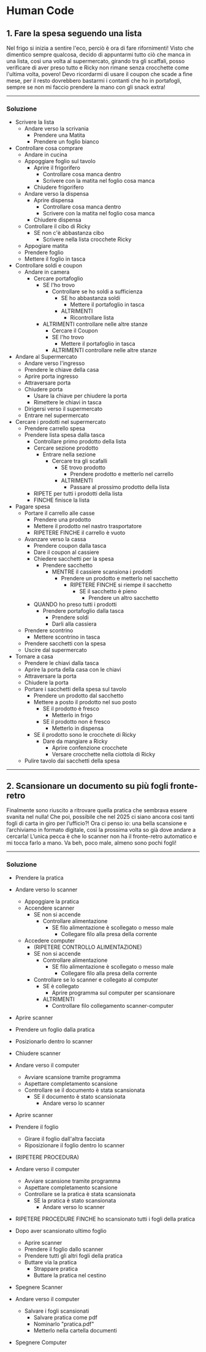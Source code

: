 # Human Code

## 1. Fare la spesa seguendo una lista

Nel frigo si inizia a sentire l'eco, perciò è ora di fare rifornimenti!
Visto che dimentico sempre qualcosa, decido di appuntarmi tutto ciò che manca in una lista, così una volta al supermercato, girando tra gli scaffali, posso verificare di aver preso tutto e Ricky non rimane senza crocchette come l'ultima volta, povero! Devo ricordarmi di usare il coupon che scade a fine mese, per il resto dovrebbero bastarmi i contanti che ho in portafogli, sempre se non mi faccio prendere la mano con gli snack extra!

---

### Soluzione

-   Scrivere la lista
    -   Andare verso la scrivania
        -   Prendere una Matita
        -   Prendere un foglio bianco
-   Controllare cosa comprare
    -   Andare in cucina
    -   Appoggiare foglio sul tavolo
        -   Aprire il frigorifero
            -   Controllare cosa manca dentro
            -   Scrivere con la matita nel foglio cosa manca
        -   Chiudere frigorifero
    -   Andare verso la dispensa
        -   Aprire dispensa
            -   Controllare cosa manca dentro
            -   Scrivere con la matita nel foglio cosa manca
        -   Chiudere dispensa
    -   Controllare il cibo di Ricky
        -   SE non c'è abbastanza cibo
            -   Scrivere nella lista crocchete Ricky
    -   Appogiare matita
    -   Prendere foglio
    -   Mettere il foglio in tasca
-   Controllare soldi e coupon
    -   Andare in camera
        -   Cercare portafoglio
            -   SE l'ho trovo
                -   Controllare se ho soldi a sufficienza
                    -   SE ho abbastanza soldi
                        -   Mettere il portafoglio in tasca
                    -   ALTRIMENTI
                        -   Ricontrollare lista
            -   ALTRIMENTI controllare nelle altre stanze
                -   Cercare il Coupon
                -   SE l'ho trovo
                    -   Mettere il portafoglio in tasca
                -   ALTRIMENTI controllare nelle altre stanze
-   Andare al Supermercato
    -   Andare verso l'ingresso
    -   Prendere le chiave della casa
    -   Aprire porta ingresso
    -   Attraversare porta
    -   Chiudere porta
        -   Usare la chiave per chiudere la porta
        -   Rimettere le chiavi in tasca
    -   Dirigersi verso il supermercato
    -   Entrare nel supermercato
-   Cercare i prodotti nel supermercato
    -   Prendere carrello spesa
    -   Prendere lista spesa dalla tasca
        -   Controllare primo prodotto della lista
        -   Cercare sezione prodotto
            -   Entrare nella sezione
                -   Cercare tra gli scafalli
                    -   SE trovo prodotto
                        -   Prendere prodotto e metterlo nel carrello
                    -   ALTRIMENTI
                        -   Passare al prossimo prodotto della lista
        -   RIPETE per tutti i prodotti della lista
        -   FINCHE finisce la lista
-   Pagare spesa
    -   Portare il carrello alle casse
        -   Prendere una prodotto
        -   Mettere il prodotto nel nastro trasportatore
        -   RIPETERE FINCHE il carrello è vuoto
    -   Avanzare verso la cassa
        -   Prendere coupon dalla tasca
        -   Dare il coupon al cassiere
        -   Chiedere sacchetti per la spesa
            -   Prendere sacchetto
                -   MENTRE il cassiere scansiona i prodotti
                    -   Prendere un prodotto e metterlo nel sacchetto
                        -   RIPETERE FINCHE si riempe il sacchetto
                            -   SE il sacchetto è pieno
                                -   Prendere un altro sacchetto
        -   QUANDO ho preso tutti i prodotti
            -   Prendere portafoglio dalla tasca
                -   Prendere soldi
                -   Darli alla cassiera
    -   Prendere scontrino
        -   Mettere scontrino in tasca
    -   Prendere sacchetti con la spesa
    -   Uscire dal supermercato
-   Tornare a casa
    -   Prendere le chiavi dalla tasca
    -   Aprire la porta della casa con le chiavi
    -   Attraversare la porta
    -   Chiudere la porta
    -   Portare i sacchetti della spesa sul tavolo
        -   Prendere un prodotto dal sacchetto
        -   Mettere a posto il prodotto nel suo posto
            -   SE il prodotto è fresco
                -   Metterlo in frigo
            -   SE il prodotto non è fresco
                -   Metterlo in dispensa
        -   SE il prodotto sono le crocchete di Ricky
            -   Dare da mangiare a Ricky
                -   Aprire confenzione crocchete
                -   Versare crocchette nella ciottola di Ricky
    -   Pulire tavolo dai sacchetti della spesa

---

## 2. Scansionare un documento su più fogli fronte-retro

Finalmente sono riuscito a ritrovare quella pratica che sembrava essere svanita nel nulla! Che poi, possibile che nel 2025 ci siano ancora così tanti fogli di carta in giro per l’ufficio?! Ora ci penso io: una bella scansione e l’archiviamo in formato digitale, così la prossima volta so già dove andare a cercarla! L’unica pecca è che lo scanner non ha il fronte-retro automatico e mi tocca farlo a mano. Va beh, poco male, almeno sono pochi fogli!

---

### Soluzione

-   Prendere la pratica
-   Andare verso lo scanner

    -   Appoggiare la pratica
    -   Accendere scanner
        -   SE non si accende
            -   Controllare alimentazione
                -   SE filo alimentazione è scollegato o messo male
                    -   Collegare filo alla presa della corrente
    -   Accedere computer
        -   (RIPETERE CONTROLLO ALIMENTAZIONE)
        -   SE non si accende
            -   Controllare alimentazione
                -   SE filo alimentazione è scollegato o messo male
                    -   Collegare filo alla presa della corrente
        -   Controllare se lo scanner e collegato al computer
            -   SE è collegato
                -   Aprire programma sul computer per scansionare
            -   ALTRIMENTI
                -   Controllare filo collegamento scanner-computer

-   Aprire scanner
-   Prendere un foglio dalla pratica
-   Posizionarlo dentro lo scanner
-   Chiudere scanner
-   Andare verso il computer
    -   Avviare scansione tramite programma
    -   Aspettare completamento scansione
    -   Controllare se il documento è stata scansionata
        -   SE il documento è stato scansionata
            -   Andare verso lo scanner
-   Aprire scanner
-   Prendere il foglio
    -   Girare il foglio dall'altra facciata
    -   Riposizionare il foglio dentro lo scanner
-   (RIPETERE PROCEDURA)
-   Andare verso il computer
    -   Avviare scansione tramite programma
    -   Aspettare completamento scansione
    -   Controllare se la pratica è stata scansionata
        -   SE la pratica è stato scansionata
            -   Andare verso lo scanner
-   RIPETERE PROCEDURE FINCHE ho scansionato tutti i fogli della pratica

-   Dopo aver scansionato ultimo foglio
    -   Aprire scanner
    -   Prendere il foglio dallo scanner
    -   Prendere tutti gli altri fogli della pratica
    -   Buttare via la pratica
        -   Strappare pratica
        -   Buttare la pratica nel cestino
-   Spegnere Scanner
-   Andare verso il computer
    -   Salvare i fogli scansionati
        -   Salvare pratica come pdf
        -   Nominarlo "pratica.pdf"
        -   Metterlo nella cartella documenti
-   Spegnere Computer
